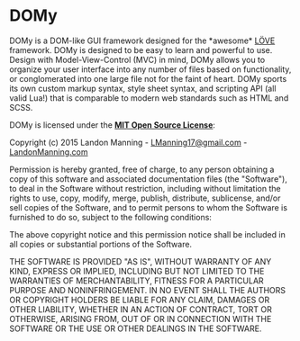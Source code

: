 <link type="text/css" rel="stylesheet" href="../style.css" />

# DOMy

DOMy is a DOM-like GUI framework designed for the \*awesome\* [LÖVE][LOVE] framework. DOMy is designed to be easy to learn and powerful to use. Design with Model-View-Control (MVC) in mind, DOMy allows you to organize your user interface into any number of files based on functionality, or conglomerated into one large file not for the faint of heart. DOMy sports its own custom markup syntax, style sheet syntax, and scripting API (all valid Lua!) that is comparable to modern web standards such as HTML and SCSS.

DOMy is licensed under the [**MIT Open Source License**][MIT]:

Copyright (c) 2015 Landon Manning - LManning17@gmail.com - [LandonManning.com][LM]

Permission is hereby granted, free of charge, to any person obtaining a copy
of this software and associated documentation files (the "Software"), to deal
in the Software without restriction, including without limitation the rights
to use, copy, modify, merge, publish, distribute, sublicense, and/or sell
copies of the Software, and to permit persons to whom the Software is
furnished to do so, subject to the following conditions:

The above copyright notice and this permission notice shall be included in
all copies or substantial portions of the Software.

THE SOFTWARE IS PROVIDED "AS IS", WITHOUT WARRANTY OF ANY KIND, EXPRESS OR
IMPLIED, INCLUDING BUT NOT LIMITED TO THE WARRANTIES OF MERCHANTABILITY,
FITNESS FOR A PARTICULAR PURPOSE AND NONINFRINGEMENT. IN NO EVENT SHALL THE
AUTHORS OR COPYRIGHT HOLDERS BE LIABLE FOR ANY CLAIM, DAMAGES OR OTHER
LIABILITY, WHETHER IN AN ACTION OF CONTRACT, TORT OR OTHERWISE, ARISING FROM,
OUT OF OR IN CONNECTION WITH THE SOFTWARE OR THE USE OR OTHER DEALINGS IN
THE SOFTWARE.

[LOVE]: https://love2d.org/
[MIT]: http://www.opensource.org/licenses/mit-license.html
[LM]: http://LandonManning.com

